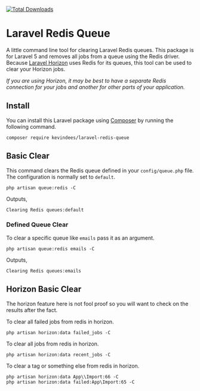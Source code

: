 <a href="https://packagist.org/packages/kevindees/laravel-redis-queue"><img src="https://img.shields.io/packagist/dt/kevindees/laravel-redis-queue" alt="Total Downloads"></a>

# Laravel Redis Queue

A little command line tool for clearing Laravel Redis queues. This package is for Laravel 5 and removes all jobs from a queue using the Redis driver. Because [Laravel Horizon](https://laravel.com/docs/5.6/horizon) uses Redis for its queues, this tool can be used to clear your Horizon jobs.

*If you are using Horizon, it may be best to have a separate Redis connection for your jobs and another for other parts of your application.*

## Install

You can install this Laravel package using [Composer](https://getcomposer.org/) by running the following command.

```shell
composer require kevindees/laravel-redis-queue
```

## Basic Clear

This command clears the Redis queue defined in your `config/queue.php` file. The configuration is normally set to `default`.

```shell
php artisan queue:redis -C
```

Outputs,

```
Clearing Redis queues:default
```

### Defined Queue Clear

To clear a specific queue like `emails` pass it as an argument.

```shell
php artisan queue:redis emails -C
```

Outputs,

```
Clearing Redis queues:emails
```

## Horizon Basic Clear

The horizon feature here is not fool proof so you will want to check on the results after the fact.

To clear all failed jobs from redis in horizon.

```shell
php artisan horizon:data failed_jobs -C
```

To clear all jobs from redis in horizon.

```shell
php artisan horizon:data recent_jobs -C
```

To clear a tag or something else from redis in horizon.

```shell
php artisan horizon:data App\\Import:66 -C
php artisan horizon:data failed:App\Import:65 -C
```
